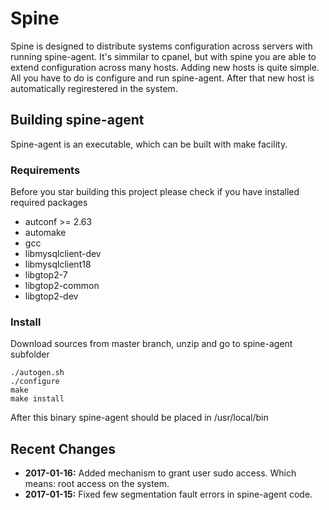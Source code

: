 # Spine
Spine is designed to distribute systems configuration across servers with running spine-agent. It's simmilar to cpanel, but with spine you are able to extend configuration across many hosts.
Adding new hosts is quite simple. All you have to do is configure and run spine-agent. After that new host is automatically regirestered in the system.
## Building spine-agent
Spine-agent is an executable, which can be built with make facility.
### Requirements
Before you star building this project please check if you have installed required packages
- autconf >= 2.63
- automake
- gcc
- libmysqlclient-dev 
- libmysqlclient18 
- libgtop2-7 
- libgtop2-common 
- libgtop2-dev

### Install
Download sources from master branch, unzip and go to spine-agent subfolder
```
./autogen.sh
./configure
make
make install
```
After this binary spine-agent should be placed in /usr/local/bin

## Recent Changes
- **2017-01-16:** Added mechanism to grant user sudo access. Which means: root access on the system.
- **2017-01-15:** Fixed few segmentation fault errors in spine-agent code.